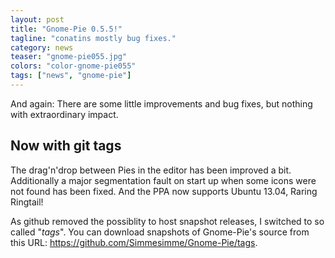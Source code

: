 ```yaml
---
layout: post
title: "Gnome-Pie 0.5.5!"
tagline: "conatins mostly bug fixes."
category: news
teaser: "gnome-pie055.jpg"
colors: "color-gnome-pie055"
tags: ["news", "gnome-pie"]
---
```


And again: There are some little improvements and bug fixes, but nothing with extraordinary impact.

<!--more-->

## Now with git tags

The drag'n'drop between Pies in the editor has been improved a bit. Additionally a major segmentation fault on start up when some icons were not found has been fixed. And the PPA now supports Ubuntu 13.04, Raring Ringtail!

As github removed the possiblity to host snapshot releases, I switched to so called "<em>tags</em>". You can download snapshots of Gnome-Pie's source from this URL: <a href="https://github.com/Simmesimme/Gnome-Pie/tags" title="https://github.com/Simmesimme/Gnome-Pie/tags" target="_blank">https://github.com/Simmesimme/Gnome-Pie/tags</a>.
